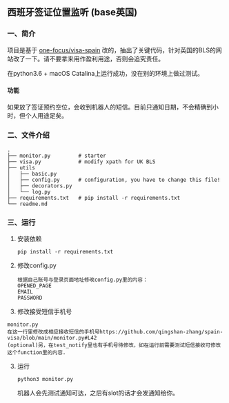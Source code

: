 ## 西班牙签证位置监听 (base英国)
### 一、简介
项目是基于 [one-focus/visa-spain](https://github.com/one-focus/visa-spain) 改的，抽出了关键代码，针对英国的BLS的网站改了一下。请不要拿来用作盈利用途，否则会追究责任。

在python3.6 + macOS Catalina上运行成功，没在别的环境上做过测试。

#### 功能
如果放了签证预约空位，会收到机器人的短信。目前只通知日期，不会精确到小时，但个人用途足矣。


### 二、文件介绍
```text
.
├── monitor.py         # starter
├── visa.py            # modify xpath for UK BLS
├── utils
│   ├── basic.py       
│   ├── config.py      # configuration, you have to change this file!
│   ├── decorators.py
│   └── log.py
├── requirements.txt   # pip install -r requirements.txt
└── readme.md
```

### 三、运行
1. 安装依赖
    ```shell
    pip install -r requirements.txt
    ```
2. 修改config.py

    ```
    根据自己账号与登录页面地址修改config.py里的内容：
    OPENED_PAGE
    EMAIL
    PASSWORD
    ```
3. 修改接受短信手机号 

  ```
  monitor.py
  在这一行里修改成相应接收短信的手机号https://github.com/qingshan-zhang/spain-visa/blob/main/monitor.py#L42 
  (optional)另，在test_notify里也有手机号待修改，如在运行前需要测试短信接收可修改这个function里的内容.
  ```

3. 运行
    ```shell
    python3 monitor.py
    ```
    机器人会先测试通知可达，之后有slot的话才会发通知给你。
